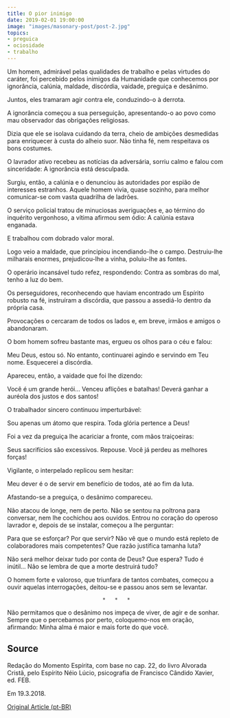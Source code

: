 ```yaml
---
title: O pior inimigo
date: 2019-02-01 19:00:00
image: "images/masonary-post/post-2.jpg"
topics: 
- preguica
- ociosidade
- trabalho
---
```



Um homem, admirável pelas qualidades de trabalho e pelas virtudes do caráter,
foi percebido pelos inimigos da Humanidade que conhecemos por ignorância,
calúnia, maldade, discórdia, vaidade, preguiça e desânimo.

Juntos, eles tramaram agir contra ele, conduzindo-o à derrota.

A ignorância começou a sua perseguição, apresentando-o ao povo como mau
observador das obrigações religiosas.

Dizia que ele se isolava cuidando da terra, cheio de ambições desmedidas para
enriquecer à custa do alheio suor. Não tinha fé, nem respeitava os bons
costumes.

O lavrador ativo recebeu as notícias da adversária, sorriu calmo e falou com
sinceridade: A ignorância está desculpada.

Surgiu, então, a calúnia e o denunciou às autoridades por espião de interesses
estranhos. Aquele homem vivia, quase sozinho, para melhor comunicar-se com
vasta quadrilha de ladrões.

O serviço policial tratou de minuciosas averiguações e, ao término do inquérito
vergonhoso, a vítima afirmou sem ódio: A calúnia estava enganada.

E trabalhou com dobrado valor moral.

Logo veio a maldade, que principiou incendiando-lhe o campo. Destruiu-lhe
milharais enormes, prejudicou-lhe a vinha, poluiu-lhe as fontes.

O operário incansável tudo refez, respondendo: Contra as sombras do mal, tenho
a luz do bem.

Os perseguidores, reconhecendo que haviam encontrado um Espírito robusto na fé,
instruíram a discórdia, que passou a assediá-lo dentro da própria casa.

Provocações o cercaram de todos os lados e, em breve, irmãos e amigos o
abandonaram.

O bom homem sofreu bastante mas, ergueu os olhos para o céu e falou:

Meu Deus, estou só. No entanto, continuarei agindo e servindo em Teu nome.
Esquecerei a discórdia.

Apareceu, então, a vaidade que foi lhe dizendo:

Você é um grande herói... Venceu aflições e batalhas! Deverá ganhar a auréola
dos justos e dos santos!

O trabalhador sincero continuou imperturbável:

Sou apenas um átomo que respira. Toda glória pertence a Deus!

Foi a vez da preguiça lhe acariciar a fronte, com mãos traiçoeiras:

Seus sacrifícios são excessivos. Repouse. Você já perdeu as melhores forças!

Vigilante, o interpelado replicou sem hesitar:

Meu dever é o de servir em benefício de todos, até ao fim da luta.

Afastando-se a preguiça, o desânimo compareceu.

Não atacou de longe, nem de perto. Não se sentou na poltrona para conversar,
nem lhe cochichou aos ouvidos. Entrou no coração do operoso lavrador e, depois
de se instalar, começou a lhe perguntar:

Para que se esforçar? Por que servir? Não vê que o mundo está repleto de
colaboradores mais competentes? Que razão justifica tamanha luta?

Não será melhor deixar tudo por conta de Deus? Que espera? Tudo é inútil... Não
se lembra de que a morte destruirá tudo?

O homem forte e valoroso, que triunfara de tantos combates, começou a ouvir
aquelas interrogações, deitou-se e passou anos sem se levantar.

                                   *   *   *

Não permitamos que o desânimo nos impeça de viver, de agir e de sonhar. Sempre
que o percebamos por perto, coloquemo-nos em oração, afirmando: Minha alma é
maior e mais forte do que você.

## Source
Redação do Momento Espírita, com base no cap. 22,
do livro Alvorada Cristã, pelo Espírito Néio Lúcio,
psicografia de Francisco Cândido Xavier, ed. FEB.

Em 19.3.2018.

[Original Article (pt-BR)](http://momento.com.br/pt/ler_texto.php?id=5373)
